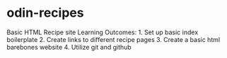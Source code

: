 # odin-recipes
Basic HTML Recipe site
Learning Outcomes:
    1. Set up basic index boilerplate
    2. Create links to different recipe pages
    3. Create a basic html barebones website
    4. Utilize git and github 